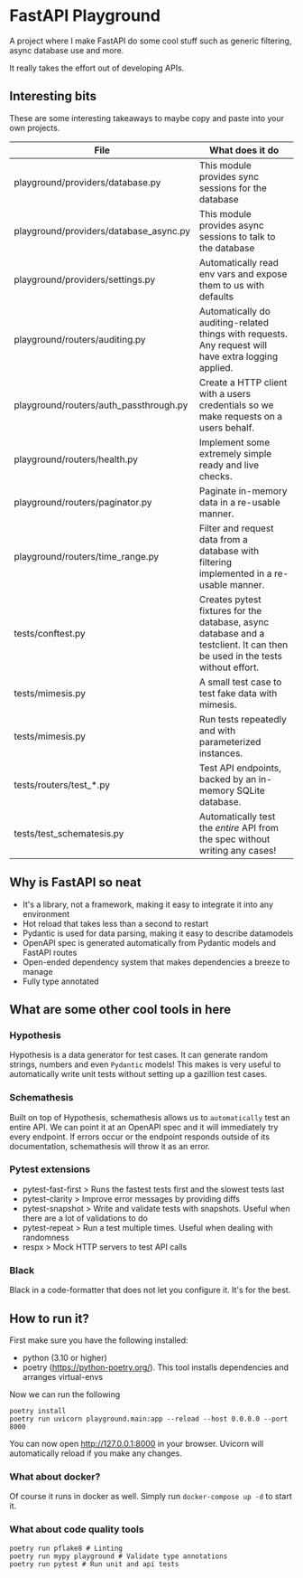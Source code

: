 # FastAPI Playground

A project where I make FastAPI do some cool stuff such as generic filtering, async database use and more.

It really takes the effort out of developing APIs.

## Interesting bits

These are some interesting takeaways to maybe copy and paste into your own projects.

File|What does it do
---|---
playground/providers/database.py|This module provides sync sessions for the database
playground/providers/database_async.py|This module provides async sessions to talk to the database
playground/providers/settings.py|Automatically read env vars and expose them to us with defaults
playground/routers/auditing.py|Automatically do auditing-related things with requests. Any request will have extra logging applied.
playground/routers/auth_passthrough.py|Create a HTTP client with a users credentials so we make requests on a users behalf.
playground/routers/health.py|Implement some extremely simple ready and live checks.
playground/routers/paginator.py|Paginate in-memory data in a re-usable manner.
playground/routers/time_range.py|Filter and request data from a database with filtering implemented in a re-usable manner.
tests/conftest.py|Creates pytest fixtures for the database, async database and a testclient. It can then be used in the tests without effort.
tests/mimesis.py|A small test case to test fake data with mimesis.
tests/mimesis.py|Run tests repeatedly and with parameterized instances.
tests/routers/test_*.py|Test API endpoints, backed by an in-memory SQLite database.
tests/test_schematesis.py|Automatically test the *entire* API from the spec without writing any cases!

## Why is FastAPI so neat

- It's a library, not a framework, making it easy to integrate it into any environment
- Hot reload that takes less than a second to restart
- Pydantic is used for data parsing, making it easy to describe datamodels
- OpenAPI spec is generated automatically from Pydantic models and FastAPI routes
- Open-ended dependency system that makes dependencies a breeze to manage
- Fully type annotated

## What are some other cool tools in here

### Hypothesis

Hypothesis is a data generator for test cases. It can generate random strings, numbers and even `Pydantic` models! This makes is very useful to automatically write unit tests
without setting up a gazillion test cases.

### Schemathesis

Built on top of Hypothesis, schemathesis allows us to `automatically` test an entire API. We can point it at an OpenAPI spec and it will immediately try every endpoint. If errors
occur or the endpoint responds outside of its documentation, schemathesis will throw it as an error.

### Pytest extensions

- pytest-fast-first > Runs the fastest tests first and the slowest tests last
- pytest-clarity > Improve error messages by providing diffs
- pytest-snapshot > Write and validate tests with snapshots. Useful when there are a lot of validations to do
- pytest-repeat > Run a test multiple times. Useful when dealing with randomness
- respx > Mock HTTP servers to test API calls

### Black

Black in a code-formatter that does not let you configure it. It's for the best.

## How to run it?

First make sure you have the following installed:

- python (3.10 or higher)
- poetry (https://python-poetry.org/). This tool installs dependencies and arranges virtual-envs

Now we can run the following

```shell
poetry install
poetry run uvicorn playground.main:app --reload --host 0.0.0.0 --port 8000
```

You can now open http://127.0.0.1:8000 in your browser. Uvicorn will automatically reload if you make any changes.

### What about docker?

Of course it runs in docker as well. Simply run `docker-compose up -d` to start it.

### What about code quality tools

```shell
poetry run pflake8 # Linting
poetry run mypy playground # Validate type annotations
poetry run pytest # Run unit and api tests
```
